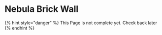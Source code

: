 # Nebula Brick Wall

{% hint style="danger" %}
This Page is not complete yet. Check back later
{% endhint %}

